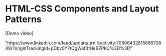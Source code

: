 # HTML-CSS Components and Layout Patterns

<p>[Demo video]</p> "https://www.linkedin.com/feed/update/urn:li:activity:7060643281566670849/?originTrackingId=pDbv0Y7tQgWef3tHeBZPkQ%3D%3D"
